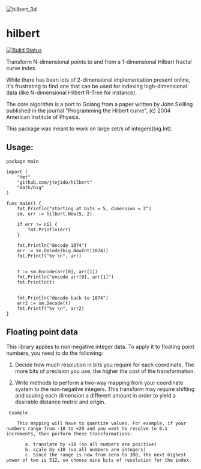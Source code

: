![hilbert_3d](https://c1.staticflickr.com/3/2666/4245088030_b00b1351de.jpg)

# hilbert

<a href="https://travis-ci.org/jtejido/hilbert"><img src="https://img.shields.io/travis/jtejido/hilbert.svg?style=flat-square" alt="Build Status"></a>

Transform N-dimensional points to and from a 1-dimensional Hilbert fractal curve index.

While there has been lots of 2-dimensional implementation present online, it's frustrating to find one that can be used for indexing high-dimensional data (like N-dimensional Hilbert R-Tree for instance).

The core algorithm is a port to Golang from a paper written by John Skilling published in the journal "Programming the Hilbert curve", (c) 2004 American Institute of Physics.

This package was meant to work on large set/s of integers(big.Int).

## Usage:
 
```golang
package main

import (
	"fmt"
	"github.com/jtejido/hilbert"
	"math/big"
)

func main() {
	fmt.Println("starting at bits = 5, dimension = 2")
	sm, err := hilbert.New(5, 2)

	if err != nil {
		fmt.Println(err)
	}

	fmt.Println("decode 1074")
	arr := sm.Decode(big.NewInt(1074))
	fmt.Printf("%v \n", arr)
	

	t := sm.Encode(arr[0], arr[1])
	fmt.Println("encode arr[0], arr[1]")
	fmt.Println(t)
	

	fmt.Println("decode back to 1074")
	arr2 := sm.Decode(t)
	fmt.Printf("%v \n", arr2)
}
```

## Floating point data

 This library applies to non-negative integer data. To apply it to floating point numbers, you need to do the following:

 1. Decide how much resolution in bits you require for each coordinate. 
    The more bits of precision you use, the higher the cost of the transformation.

 2. Write methods to perform a two-way mapping from your coordinate system to the non-negative integers.
    This transform may require shifting and scaling each dimension a different amount in order to yield a desirable distance metric and origin. 

```
 Example.

    This mapping will have to quantize values. For example, if your numbers range from -10 to +20 and you want to resolve to 0.1 increments, then perform these transformations:

       a. translate by +10 (so all numbers are positive)
       b. scale by x10 (so all numbers are integers)
       c. Since the range is now from zero to 300, the next highest power of two is 512, so choose nine bits of resolution for the index.
```
